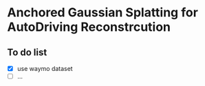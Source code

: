 # Anchored Gaussian Splatting for AutoDriving Reconstrcution

## To do list
  - [x] use waymo dataset
  - [ ] ... 